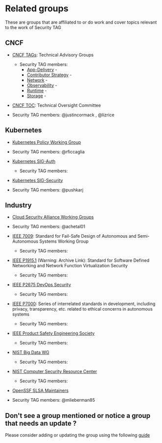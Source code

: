 # Related groups

These are groups that are affiliated to or do work and cover topics relevant to
the work of Security TAG

## CNCF

* [CNCF TAGs](https://github.com/cncf/toc#technical-advisory-groups):
  Technical Advisory Groups
  * Security TAG members:
    - [App-Delivery](https://github.com/cncf/tag-app-delivery) -
    - [Contributor Strategy](https://github.com/cncf/tag-contributor-strategy) -
    - [Network](https://github.com/cncf/tag-network) -
    - [Observability](https://github.com/cncf/tag-observability) -
    - [Runtime](https://github.com/cncf/tag-runtime) -
    - [Storage](https://github.com/cncf/tag-app-delivery) -

* [CNCF TOC](https://github.com/cncf/toc): Technical Oversight Committee
<!-- cSpell:ignore justincormack lizrice -->
* Security TAG members: @justincormack , @lizrice

## Kubernetes

* [Kubernetes Policy Working Group](https://github.com/kubernetes/community/tree/master/wg-policy)
<!-- cSpell:ignore rficcaglia -->
* Security TAG members: @rficcaglia

* [Kubernetes SIG-Auth](https://github.com/kubernetes/community/tree/master/sig-auth)
  * Security TAG members:

* [Kubernetes SIG-Security](https://github.com/kubernetes/community/tree/master/sig-security)
<!-- cSpell:ignore pushkarj -->
* Security TAG members: @pushkarj

## Industry

* [Cloud Security Alliance Working Groups](https://cloudsecurityalliance.org/research/working-groups/)
<!-- cSpell:ignore achetal01 -->
* Security TAG members: @achetal01

* [IEEE 7009](https://standards.ieee.org/develop/project/7009.html): Standard
  for Fail-Safe Design of Autonomous and Semi-Autonomous Systems Working Group
  * Security TAG members:

* [IEEE
  P1915.1](https://web.archive.org/web/20180729062624/https://standards.ieee.org/develop/project/1915.1.html)
  (Warning: Archive Link): Standard for Software Defined Networking and Network
  Function Virtualization Security
  * Security TAG members:

* [IEEE P2675 DevOps Security](https://standards.ieee.org/develop/project/2675.html)
  * Security TAG members:

* [IEEE P7000](https://standards.ieee.org/develop/project/7000.html): Series of
  interrelated standards in development, including privacy, transparency, etc.
  related to ethical concerns in autonomous systems
  * Security TAG members:

* [IEEE Product Safety Engineering Society](http://ewh.ieee.org/soc/pses/)
  * Security TAG members:

* [NIST Big Data WG](https://bigdatawg.nist.gov/)
  * Security TAG members:

* [NIST Computer Security Resource Center](https://csrc.nist.gov/)
  * Security TAG members:

* [OpenSSF SLSA Maintainers](https://slsa.dev/)
<!-- cSpell:ignore mlieberman85 -->
* Security TAG members: @mlieberman85

## Don't see a group mentioned or notice a group that needs an update ?

Please consider adding or updating the group using the following
[guide](adding-or-updating-groups.md)
